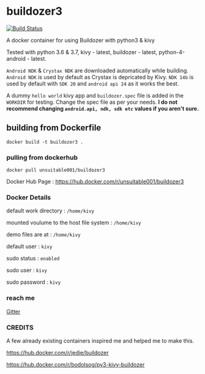 # buildozer3

[![Build Status](https://travis-ci.org/unsuitable001/buildozer3.svg?branch=master)](https://travis-ci.org/unsuitable001/buildozer3)

A docker container for using Buildozer with python3 &amp; kivy

Tested with python 3.6 & 3.7, kivy - latest, buildozer - latest, python-4-android - latest.

`Android NDK` & `Crystax NDK` are downloaded automatically while building.
`Android NDK` is used by default as Crystax is depricated by Kivy. `NDK 14b` is used by default with
`SDK 20` and `android api 24` as it works the best.

A dummy `hello world` kivy app and `buildozer.spec` file is added in the `WORKDIR` for testing.
Change the spec file as per your needs. **I do not recommend changing `android.api, ndk, sdk etc` values if you aren't sure.**

## building from Dockerfile

`docker build -t buildozer3 .`

### pulling from dockerhub

`docker pull unsuitable001/buildozer3`

Docker Hub Page : https://hub.docker.com/r/unsuitable001/buildozer3

### Docker Details

default work directory : `/home/kivy`

mounted voulume to the host file system : `/home/kivy`

demo files are at : `/home/kivy`

default user : `kivy`

sudo status : `enabled`

sudo user : `kivy`

sudo password : `kivy`

### reach me

[Gitter](https://gitter.im/unsuitable001)

### CREDITS

A few already existing containers inspired me and helped me to make this.

https://hub.docker.com/r/jedie/buildozer

https://hub.docker.com/r/bodolsog/py3-kivy-buildozer
